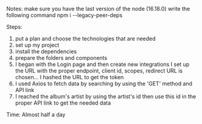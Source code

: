 Notes: make sure you have the last version of the node (16.18.0)
       write the following command npm i --legacy-peer-deps

Steps:
1. put a plan and choose the technologies that are needed
2. set up my project
3. install the dependencies
4. prepare the folders and components
5. I began with the Login page and then create new integrations
     I set up the URL with the proper endpoint, client id, scopes, redirect 
     URL is chosen...
     I hashed the URL to get the token 
 6. I used Axios to fetch data by searching by using the 'GET' method 
      and API link
 7. I reached the album's artist by using the artist's id then use this id 
      in the proper API link to get the needed data
      
 Time: Almost half a day
